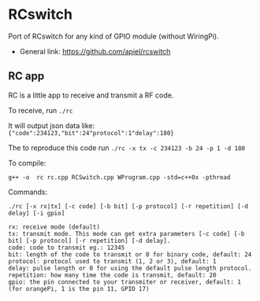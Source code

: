 # RCswitch
Port of RCswitch for any kind of GPIO module (without WiringPi).

* General link: https://github.com/apiel/rcswitch

## RC app

RC is a little app to receive and transmit a RF code.

To receive, run `./rc`

It will output json data like: `{"code":234123,"bit":24"protocol":1"delay":180}`

The to reproduce this code run `./rc -x tx -c 234123 -b 24 -p 1 -d 180`

To compile:
```
g++ -o  rc rc.cpp RCSwitch.cpp WProgram.cpp -std=c++0x -pthread
```

Commands:
```
./rc [-x rx|tx] [-c code] [-b bit] [-p protocol] [-r repetition] [-d delay] [-i gpio]

rx: receive mode (default)
tx: transmit mode. This mode can get extra parameters [-c code] [-b bit] [-p protocol] [-r repetition] [-d delay].
code: code to transmit eg.: 12345
bit: length of the code to transmit or 0 for binary code, default: 24
protocol: protocol used to transmit (1, 2 or 3), default: 1
delay: pulse length or 0 for using the default pulse length protocol.
repetition: how many time the code is transmit, default: 20
gpio: the pin connected to your transmiter or receiver, default: 1 (for orangePi, 1 is the pin 11, GPIO 17)
```
